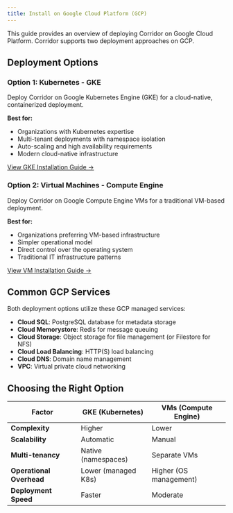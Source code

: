 ```yaml
---
title: Install on Google Cloud Platform (GCP)
---
```


This guide provides an overview of deploying Corridor on Google Cloud Platform. Corridor supports two deployment approaches on GCP.

## Deployment Options

### Option 1: Kubernetes - GKE

Deploy Corridor on Google Kubernetes Engine (GKE) for a cloud-native, containerized deployment.

**Best for:**

- Organizations with Kubernetes expertise
- Multi-tenant deployments with namespace isolation
- Auto-scaling and high availability requirements
- Modern cloud-native infrastructure

[View GKE Installation Guide →](./gcp-gke.md)

### Option 2: Virtual Machines - Compute Engine

Deploy Corridor on Google Compute Engine VMs for a traditional VM-based deployment.

**Best for:**

- Organizations preferring VM-based infrastructure
- Simpler operational model
- Direct control over the operating system
- Traditional IT infrastructure patterns

[View VM Installation Guide →](./gcp-vms.md)

## Common GCP Services

Both deployment options utilize these GCP managed services:

- **Cloud SQL**: PostgreSQL database for metadata storage
- **Cloud Memorystore**: Redis for message queuing
- **Cloud Storage**: Object storage for file management (or Filestore for NFS)
- **Cloud Load Balancing**: HTTP(S) load balancing
- **Cloud DNS**: Domain name management
- **VPC**: Virtual private cloud networking

## Choosing the Right Option

| Factor | GKE (Kubernetes) | VMs (Compute Engine) |
|--------|------------------|----------------------|
| **Complexity** | Higher | Lower |
| **Scalability** | Automatic | Manual |
| **Multi-tenancy** | Native (namespaces) | Separate VMs |
| **Operational Overhead** | Lower (managed K8s) | Higher (OS management) |
| **Deployment Speed** | Faster | Moderate |


